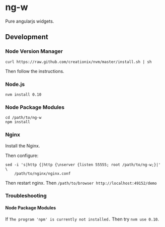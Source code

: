 ng-w
====

Pure angularjs widgets.

Development
-----------

### Node Version Manager

    curl https://raw.github.com/creationix/nvm/master/install.sh | sh

Then follow the instructions.

### Node.js

    nvm install 0.10

### Node Package Modules

    cd /path/to/ng-w
    npm install

### Nginx

Install the Nginx.

Then configure:

    sed -i 's|http {|http {\nserver {listen 55555; root /path/to/ng-w;}|' \
        /path/to/nginx/nginx.conf

Then restart nginx.
Then `/path/to/browser http://localhost:49152/demo`

### Troubleshooting

#### Node Package Modules

If `The program 'npm' is currently not installed.`
Then try `nvm use 0.10`.
